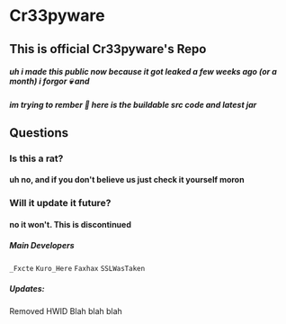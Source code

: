 # Cr33pyware

## This is official Cr33pyware's Repo
##### uh i made this public now because it got leaked a few weeks ago (or a month) i forgor 💀  and 
##### im trying to rember 💠  here is the buildable src code and latest jar 

## Questions

### Is this a rat?
#### uh no, and if you don't believe us just check it yourself moron

### Will it update it future?
#### no it won't. This is discontinued 


##### Main Developers
` _Fxcte `
` Kuro_Here `
` Faxhax ` 
` SSLWasTaken `

##### Updates:
Removed HWID Blah blah blah

